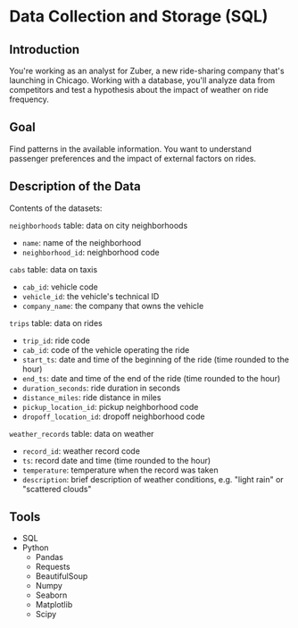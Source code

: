 # Data Collection and Storage (SQL)

## Introduction

You're working as an analyst for Zuber, a new ride-sharing company that's launching in Chicago. Working with a database, you'll analyze data from competitors and test a hypothesis about the impact of weather on ride frequency.

## Goal

Find patterns in the available information. You want to understand passenger preferences and the impact of external factors on rides.

## Description of the Data

Contents of the datasets:

`neighborhoods` table: data on city neighborhoods

- `name`: name of the neighborhood
- `neighborhood_id`: neighborhood code

`cabs` table: data on taxis

- `cab_id`: vehicle code
- `vehicle_id`: the vehicle's technical ID
- `company_name`: the company that owns the vehicle

`trips` table: data on rides

- `trip_id`: ride code
- `cab_id`: code of the vehicle operating the ride
- `start_ts`: date and time of the beginning of the ride (time rounded to the hour)
- `end_ts`: date and time of the end of the ride (time rounded to the hour)
- `duration_seconds`: ride duration in seconds
- `distance_miles`: ride distance in miles
- `pickup_location_id`: pickup neighborhood code
- `dropoff_location_id`: dropoff neighborhood code

`weather_records` table: data on weather

- `record_id`: weather record code
- `ts`: record date and time (time rounded to the hour)
- `temperature`: temperature when the record was taken
- `description`: brief description of weather conditions, e.g. "light rain" or "scattered clouds"


## Tools

- SQL
- Python
  - Pandas
  - Requests
  - BeautifulSoup
  - Numpy
  - Seaborn
  - Matplotlib 
  - Scipy
